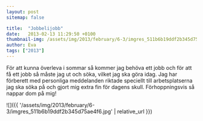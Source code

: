 ```yaml
---
layout: post
sitemap: false

title:  "Jobbelijobb"
date:   2013-02-13 11:29:50 +0100
thumbnail-img: /assets/img/2013/february/6-3/imgres_511b6b19ddf2b345d75ae4f6.jpg
author: Eva
tags: ["2013"]
---
```


För att kunna överleva i sommar så kommer jag behöva ett jobb och för att få ett jobb så måste jag ut och söka, vilket jag ska göra idag. Jag har förberett med personliga meddelanden riktade speciellt till arbetsplatserna jag ska söka på och gjort mig extra fin för dagens skull. Förhoppningsvis så nappar dom på mig!

![]({{ '/assets/img/2013/february/6-3/imgres_511b6b19ddf2b345d75ae4f6.jpg'  | relative_url }})

